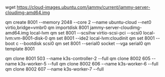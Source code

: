 wget <https://cloud-images.ubuntu.com/jammy/current/jammy-server-cloudimg-amd64.img>

qm create 8001 --memory 2048 --core 2 --name ubuntu-cloud --net0 virtio,bridge=vmbr0
qm importdisk 8001 jammy-server-cloudimg-amd64.img local-lvm
qm set 8001 --scsihw virtio-scsi-pci --scsi0 local-lvm:vm-8001-disk-0
qm set 8001 --ide2 local-lvm:cloudinit
qm set 8001 --boot c --bootdisk scsi0
qm set 8001 --serial0 socket --vga serial0
qm template 8001

qm clone 8001 503 --name k3s-controller-2 --full
qm clone 8002 605 --name k3s-worker-5 --full
qm clone 8002 606 --name k3s-worker-6  --full
qm clone 8002 607 --name k3s-worker-7  --full
